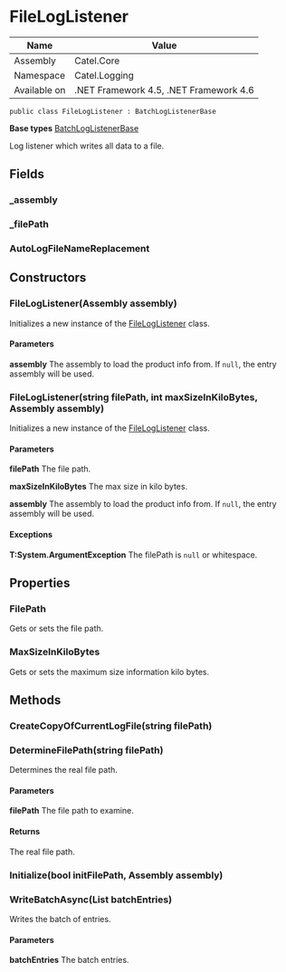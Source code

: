 

# FileLogListener

Name|Value
---|---
Assembly|Catel.Core
Namespace|Catel.Logging
Available on|.NET Framework 4.5, .NET Framework 4.6

```
public class FileLogListener : BatchLogListenerBase
```

**Base types**
[BatchLogListenerBase](/Catel.Core\Catel\Logging\BatchLogListenerBase.md)


Log listener which writes all data to a file.



## Fields

### _assembly

### _filePath

### AutoLogFileNameReplacement

## Constructors

### FileLogListener(Assembly assembly)

Initializes a new instance of the [FileLogListener](#) class.

#### Parameters

**assembly**
The assembly to load the product info from. If ```null```, the entry assembly will be used.



### FileLogListener(string filePath, int maxSizeInKiloBytes, Assembly assembly)

Initializes a new instance of the [FileLogListener](#) class.

#### Parameters

**filePath**
The file path.

**maxSizeInKiloBytes**
The max size in kilo bytes.

**assembly**
The assembly to load the product info from. If ```null```, the entry assembly will be used.

#### Exceptions

**T:System.ArgumentException**
The filePath is ```null``` or whitespace.



## Properties

### FilePath

Gets or sets the file path.



### MaxSizeInKiloBytes

Gets or sets the maximum size information kilo bytes.



## Methods

### CreateCopyOfCurrentLogFile(string filePath)

### DetermineFilePath(string filePath)

Determines the real file path.

#### Parameters

**filePath**
The file path to examine.

#### Returns

The real file path.



### Initialize(bool initFilePath, Assembly assembly)

### WriteBatchAsync(List<LogBatchEntry> batchEntries)

Writes the batch of entries.

#### Parameters

**batchEntries**
The batch entries.



